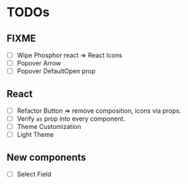 # TODOs

## FIXME

- [ ] Wipe Phosphor react => React Icons
- [ ] Popover Arrow
- [ ] Popover DefaultOpen prop

## React

- [ ] Refactor Button => remove composition, icons via props.
- [ ] Verify `as` prop into every component.
- [ ] Theme Customization
- [ ] Light Theme

## New components

- [ ] Select Field
